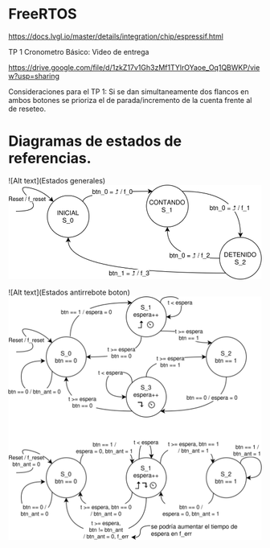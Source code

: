 # FreeRTOS

https://docs.lvgl.io/master/details/integration/chip/espressif.html

TP 1 Cronometro Básico: Video de entrega 

https://drive.google.com/file/d/1zkZ17v1Gh3zMf1TYlrOYaoe_Oq1QBWKP/view?usp=sharing

Consideraciones para el TP 1:
Si se dan simultaneamente dos flancos en ambos botones se prioriza el de parada/incremento de la cuenta frente al de reseteo.

# Diagramas de estados de referencias.
![Alt text](Estados generales)
<img src="./FreeRTOS_TP.svg">

![Alt text](Estados antirrebote boton)
<img src="./FreeRTOS_TP-botones-3-estados.svg">


